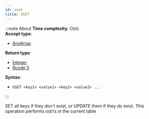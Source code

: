 ```yaml
---
id: uset
title: USET
---
```


:::note About
**Time complexity**: O(n)  
**Accept type**:

- [AnyArray](../protocol/data-types#any-array)

**Return type**:

- [Integer](../protocol/skyhash#unsigned-integers-)
- [Rcode 5](../protocol/response-codes)

**Syntax**:

- `USET <key1> <value1> <key2> <value2> ...`

:::

SET all keys if they don't exist, or UPDATE them if they do exist. This operation performs `USET`s in the current table
